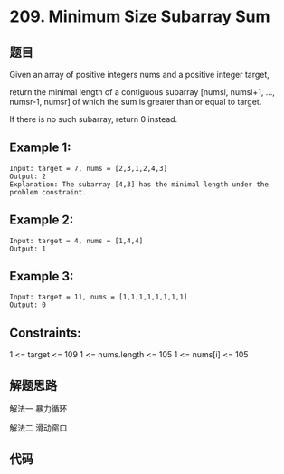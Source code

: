 # 209. Minimum Size Subarray Sum

## 题目

Given an array of positive integers nums and a positive integer target,

return the minimal length of a contiguous subarray [numsl, numsl+1, ..., numsr-1, numsr] of which the sum is greater than or equal to target.

If there is no such subarray, return 0 instead.

## Example 1:

```
Input: target = 7, nums = [2,3,1,2,4,3]
Output: 2
Explanation: The subarray [4,3] has the minimal length under the problem constraint.
```

## Example 2:

```
Input: target = 4, nums = [1,4,4]
Output: 1
```

## Example 3:

```
Input: target = 11, nums = [1,1,1,1,1,1,1,1]
Output: 0
```

## Constraints:

1 <= target <= 109
1 <= nums.length <= 105
1 <= nums[i] <= 105

## 解题思路

解法一 暴力循环 

解法二 滑动窗口

## 代码

```java
   
```